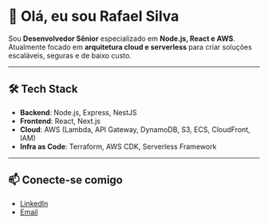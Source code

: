 # 👋 Olá, eu sou Rafael Silva  

Sou **Desenvolvedor Sênior** especializado em **Node.js, React e AWS**.  
Atualmente focado em **arquitetura cloud e serverless** para criar soluções escaláveis, seguras e de baixo custo.  

---

## 🛠️ Tech Stack  
- **Backend**: Node.js, Express, NestJS  
- **Frontend**: React, Next.js  
- **Cloud**: AWS (Lambda, API Gateway, DynamoDB, S3, ECS, CloudFront, IAM)  
- **Infra as Code**: Terraform, AWS CDK, Serverless Framework
  
---

## 📫 Conecte-se comigo
- [LinkedIn](https://www.linkedin.com/in/rafaelgdev)  
- [Email](mailto:rafaelkaperski@gmail.com)  
